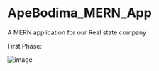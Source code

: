 # ApeBodima_MERN_App
A MERN application for our Real state company


First Phase:

![image](https://github.com/DuminduPatabandi/ApeBodima_MERN_App/assets/74417715/66a5503d-e746-4207-a370-6f6f6764601d)
